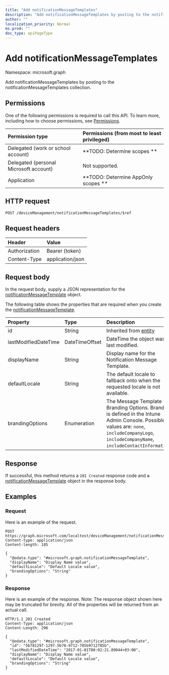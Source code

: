 ```yaml
---
title: "Add notificationMessageTemplates"
description: "Add notificationMessageTemplates by posting to the notificationMessageTemplates collection."
author: ""
localization_priority: Normal
ms.prod: ""
doc_type: apiPageType
---
```


# Add notificationMessageTemplates

Namespace: microsoft.graph

Add notificationMessageTemplates by posting to the notificationMessageTemplates collection.

## Permissions
One of the following permissions is required to call this API. To learn more, including how to choose permissions, see [Permissions](/concepts/permissions-reference.md).

|Permission type|Permissions (from most to least privileged)|
|:---|:---|
|Delegated (work or school account)|**TODO: Determine scopes **|
|Delegated (personal Microsoft account)|Not supported.|
|Application|**TODO: Determine AppOnly scopes **|

## HTTP request
<!-- {
  "blockType": "ignored"
}
-->
``` http
POST /deviceManagement/notificationMessageTemplates/$ref
```

## Request headers
|Header|Value|
|:---|:---|
|Authorization|Bearer {token}|
|Content-Type|application/json|

## Request body
In the request body, supply a JSON representation for the [notificationMessageTemplate](../resources/notificationmessagetemplate.md) object.

The following table shows the properties that are required when you create the [notificationMessageTemplate](../resources/notificationmessagetemplate.md).

|Property|Type|Description|
|:---|:---|:---|
|id|String| Inherited from [entity](../resources/entity.md)|
|lastModifiedDateTime|DateTimeOffset|DateTime the object was last modified.|
|displayName|String|Display name for the Notification Message Template.|
|defaultLocale|String|The default locale to fallback onto when the requested locale is not available.|
|brandingOptions|Enumeration|The Message Template Branding Options. Branding is defined in the Intune Admin Console. Possible values are: `none`, `includeCompanyLogo`, `includeCompanyName`, `includeContactInformation`.|



## Response
If successful, this method returns a `201 Created` response code and a [notificationMessageTemplate](../resources/notificationmessagetemplate.md) object in the response body.

## Examples

### Request
Here is an example of the request.
<!-- {
  "blockType": "request",
  "name": "create_notificationmessagetemplate_from_"
}
-->
``` http
POST https://graph.microsoft.com/localtest/deviceManagement/notificationMessageTemplates
Content-type: application/json
Content-length: 185

{
  "@odata.type": "#microsoft.graph.notificationMessageTemplate",
  "displayName": "Display Name value",
  "defaultLocale": "Default Locale value",
  "brandingOptions": "String"
}
```

### Response
Here is an example of the response. Note: The response object shown here may be truncated for brevity. All of the properties will be returned from an actual call.
<!-- {
  "blockType": "response",
  "truncated": true,
  "@odata.type": "microsoft.graph.notificationmessagetemplate"
}
-->
``` http
HTTP/1.1 201 Created
Content-Type: application/json
Content-Length: 296

{
  "@odata.type": "#microsoft.graph.notificationMessageTemplate",
  "id": "5b781297-1297-5b78-9712-785b9712785b",
  "lastModifiedDateTime": "2017-01-01T00:02:21.89044+03:00",
  "displayName": "Display Name value",
  "defaultLocale": "Default Locale value",
  "brandingOptions": "String"
}
```

